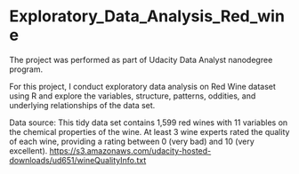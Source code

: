 # Exploratory_Data_Analysis_Red_wine
The project was performed as part of Udacity Data Analyst nanodegree program. 

For this project, I conduct exploratory data analysis on Red Wine dataset using R and explore the variables, structure, patterns, oddities, and underlying relationships of the data set.

Data source: This tidy data set contains 1,599 red wines with 11 variables on the chemical properties of the wine. At least 3 wine experts rated the quality of each wine, providing a rating between 0 (very bad) and 10 (very excellent).
https://s3.amazonaws.com/udacity-hosted-downloads/ud651/wineQualityInfo.txt

